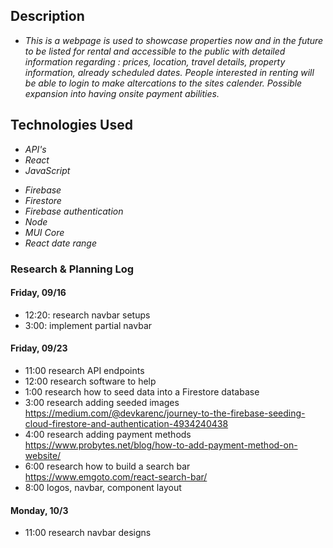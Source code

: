 ## Description

* _This is a webpage is used to showcase properties now and in the future to be listed for rental and accessible to the public with detailed information regarding : prices, location, travel details, property information, already scheduled dates. People interested in renting will be able to login to make altercations to the sites calender. Possible expansion into having onsite payment abilities._
## Technologies Used

* _API's_
* _React_
* _JavaScript_
<!-- * _noSQL_ -->
* _Firebase_
* _Firestore_
* _Firebase authentication_
* _Node_
* _MUI Core_
* _React date range_

### Research & Planning Log
#### Friday, 09/16
* 12:20: research navbar setups
* 3:00: implement partial navbar 
#### Friday, 09/23
* 11:00 research API endpoints
* 12:00 research software to help
* 1:00 research how to seed data into a Firestore database
* 3:00 research adding seeded images https://medium.com/@devkarenc/journey-to-the-firebase-seeding-cloud-firestore-and-authentication-4934240438
* 4:00 research adding payment methods https://www.probytes.net/blog/how-to-add-payment-method-on-website/
* 6:00 research how to build a search bar https://www.emgoto.com/react-search-bar/
* 8:00 logos, navbar, component layout 

#### Monday, 10/3

* 11:00 research navbar designs